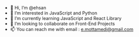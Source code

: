 - 👋 Hi, I’m @ehsan
- 👀 I’m interested in JavaScript and Python
- 🌱 I’m currently learning JavaScript and React Library
- 💞️ I’m looking to collaborate on Front-End Projects
- 📫 You can reach me with email : e.mottamedi@gmail.com

<!---
ehsanmdd/ehsanmdd is a ✨ special ✨ repository because its `README.md` (this file) appears on your GitHub profile.
You can click the Preview link to take a look at your changes.
--->
